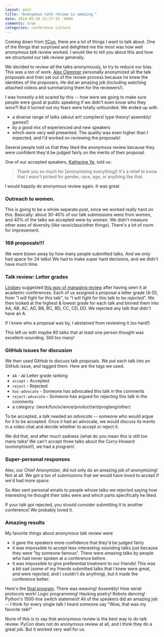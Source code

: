 ```yaml
---
layout: post
title: "Anonymous talk review is amazing."
date: 2014-05-28 21:17:33 -0400
comments: true
categories: conference culture
---
```


Coming down from [!!Con](http://bangbangcon), there are a lot of
things I want to talk about. One of the things that surprised and
delighted me the most was how well anonymous talk review worked. I
would like to tell you about this and how we structured our talk
review generally.

We decided to review all the talks anonymously, to try to reduce our
bias. This was a *ton* of work.
[Alex Clemmer](http://www.nullspace.io/) personally anonymized all the
talk proposals and then sat out of the review process because he knew
the identities of the proposers. He did an amazing job (including
watching attached videos and summarizing them for the reviewers!).

I was honestly a bit scared by this -- how were we going to make sure
people were good at public speaking if we didn't even know who they
*were*?! But it turned out my fears were totally unfounded. We ended
up with

* a diverse range of talks (about art! compilers! type theory! assembly! games!)
* by a good mix of experienced and new speakers
* which were very well presented. The quality was even higher than I
  expected, and I'd worked on reviewing the proposals!

<!-- more -->

Several people told us that they liked the anonymous review because
they were confident they'd be judged fairly on the merits of their
proposal.

One of our accepted speakers,
[Katherine Ye](https://twitter.com/hypotext), told us:

> Thank you so much for [anonymizing everything]! It's a relief to
> know that I wasn't picked for gender, race, age, or anything like
> that.

I would happily do anonymous review again. It was great.

### Outreach to women.

This is going to be a whole separate post, since we worked really hard
on this. Basically: about 30-40% of our talk submissions were from
women, and 40% of the talks we accepted were by women. We didn't
measure other axes of diversity (like race/class/other things).
There's a lot of room for improvement.

### 168 proposals!!!

We were blown away by how many people submitted talks. And we only had
space for 24 talks! We had to make super hard decisions, and we didn't
have much time.

### Talk review: Letter grades

[Lindsey](https://twitter.com/lindsey) suggested
[this way of managing review](http://scg.unibe.ch/download/champion/#PATTERN5)
after having seen it at academic conferences. Each of us assigned a
proposal a letter grade (A-D), from "I will fight for this talk", to
"I will fight for this talk to be *rejected*". We then looked at the
highest & lowest grade for each talk and binned them into AA, AB, AC,
AD, BB, BC, BD, CC, CD, DD. We rejected any talk that didn't have an
A.

If I knew who a proposal was by, I abstained from reviewing it (so
hard!).

This left us with maybe 80 talks that at least one person thought was
excellent-sounding. Still too many!

### GitHub issues for discusion

We then used GitHub to discuss talk proposals. We put each talk into
an GitHub issue, and tagged them. Here are the tags we used.

* `AA` - `AD` Letter grade ranking
* `accept` - Accepted
* `reject` - Rejected
* `has-advocate` - Someone has advocated this talk in the comments
* `reject-advocate` - Someone has argued for rejecting this talk in
  the comments
* a category: (work/fun/science/product/art/proglang/other)

To be accepted, a talk needed an *advocate* -- someone who would argue
for it to be accepted. Once it had an advocate, we would discuss its
merits in a video chat and decide whether to accept or reject it.

We did that, and after much sadness (what do you mean this is still
too many talks! We can't accept three talks about the Curry-Howard
isomorphism!), we had a program!.

### Super-personal responses

Alex, our Chief Anonymizer, did not only do an amazing job of
anonymizing! Not at all. We got a ton of submissions that we would
have *loved* to accept if we'd had more space.

So Alex sent personal emails to people whose talks we rejected saying
how interesting he thought their talks were and which parts
specifically he liked.

If your talk got rejected, you should consider submitting it to
another conference! We probably loved it.

### Amazing results

My favorite things about anonymous talk review were

* it gave the speakers more confidence that they'd be judged fairly
* it was impossible to accept less-interesting-sounding talks just
  because they were "by someone famous". There were amazing talks by
  people who had never spoken at a conference before.
* it was impossible to give preferential treatment to our friends!
  This was a bit sad (some of my friends submitted talks that I knew
  were great, and were rejected, and I couldn't do anything), but it
  made the conference better.

Here's the [final program](http://bangbangcon.com/program.html). There
was weaving! Assembly! How serial protocols work! Logic programming!
Hacking poetry! Robots dancing! Python's 1500-line switch statement!
All of the speakers did an amazing job -- I think for every single
talk I heard someone say "Wow, that was my favorite talk!"

None of this is to say that anonymous review is the best way to do
talk review. PyCon does not do anonymous review at all, and I think
they do a great job. But it worked very well for us.
